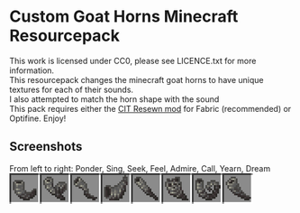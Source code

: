 # Custom Goat Horns Minecraft Resourcepack
This work is licensed under CC0, please see LICENCE.txt for more information.\
This resourcepack changes the minecraft goat horns to have unique textures for each of their sounds.\
I also attempted to match the horn shape with the sound\
This pack requires either the [CIT Resewn mod](https://www.curseforge.com/minecraft/mc-mods/cit-resewn) for Fabric (recommended) or Optifine.
Enjoy!

## Screenshots

From left to right: Ponder, Sing, Seek, Feel, Admire, Call, Yearn, Dream
![](screenshots/goat-horns.png)
